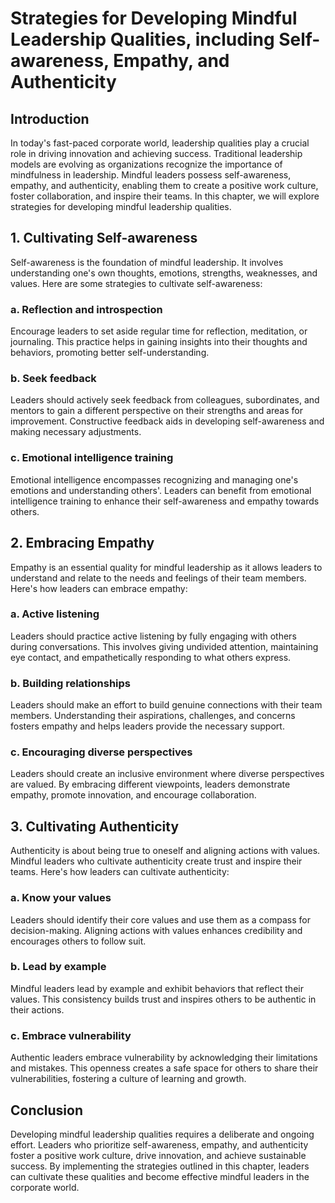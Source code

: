 # Strategies for Developing Mindful Leadership Qualities, including Self-awareness, Empathy, and Authenticity

## Introduction

In today's fast-paced corporate world, leadership qualities play a crucial role in driving innovation and achieving success. Traditional leadership models are evolving as organizations recognize the importance of mindfulness in leadership. Mindful leaders possess self-awareness, empathy, and authenticity, enabling them to create a positive work culture, foster collaboration, and inspire their teams. In this chapter, we will explore strategies for developing mindful leadership qualities.

## 1\. Cultivating Self-awareness

Self-awareness is the foundation of mindful leadership. It involves understanding one's own thoughts, emotions, strengths, weaknesses, and values. Here are some strategies to cultivate self-awareness:

### a. Reflection and introspection

Encourage leaders to set aside regular time for reflection, meditation, or journaling. This practice helps in gaining insights into their thoughts and behaviors, promoting better self-understanding.

### b. Seek feedback

Leaders should actively seek feedback from colleagues, subordinates, and mentors to gain a different perspective on their strengths and areas for improvement. Constructive feedback aids in developing self-awareness and making necessary adjustments.

### c. Emotional intelligence training

Emotional intelligence encompasses recognizing and managing one's emotions and understanding others'. Leaders can benefit from emotional intelligence training to enhance their self-awareness and empathy towards others.

## 2\. Embracing Empathy

Empathy is an essential quality for mindful leadership as it allows leaders to understand and relate to the needs and feelings of their team members. Here's how leaders can embrace empathy:

### a. Active listening

Leaders should practice active listening by fully engaging with others during conversations. This involves giving undivided attention, maintaining eye contact, and empathetically responding to what others express.

### b. Building relationships

Leaders should make an effort to build genuine connections with their team members. Understanding their aspirations, challenges, and concerns fosters empathy and helps leaders provide the necessary support.

### c. Encouraging diverse perspectives

Leaders should create an inclusive environment where diverse perspectives are valued. By embracing different viewpoints, leaders demonstrate empathy, promote innovation, and encourage collaboration.

## 3\. Cultivating Authenticity

Authenticity is about being true to oneself and aligning actions with values. Mindful leaders who cultivate authenticity create trust and inspire their teams. Here's how leaders can cultivate authenticity:

### a. Know your values

Leaders should identify their core values and use them as a compass for decision-making. Aligning actions with values enhances credibility and encourages others to follow suit.

### b. Lead by example

Mindful leaders lead by example and exhibit behaviors that reflect their values. This consistency builds trust and inspires others to be authentic in their actions.

### c. Embrace vulnerability

Authentic leaders embrace vulnerability by acknowledging their limitations and mistakes. This openness creates a safe space for others to share their vulnerabilities, fostering a culture of learning and growth.

## Conclusion

Developing mindful leadership qualities requires a deliberate and ongoing effort. Leaders who prioritize self-awareness, empathy, and authenticity foster a positive work culture, drive innovation, and achieve sustainable success. By implementing the strategies outlined in this chapter, leaders can cultivate these qualities and become effective mindful leaders in the corporate world.
